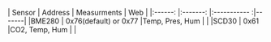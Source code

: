 | Sensor          | Address                   | Measurments      | Web   |
|:------:         |:-------:                  |:-----------     :|-------|
|BME280           | 	0x76(default) or 0x77   |Temp, Pres, Hum   | |
|SCD30            | 	 0x61                   |CO2,  Temp,  Hum  | |
